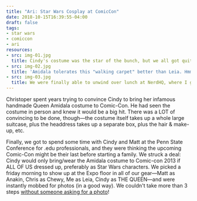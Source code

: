 ```yaml
---
title: "Ari: Star Wars Cosplay at ComicCon"
date: 2018-10-15T16:39:55-04:00
draft: false
tags:
- star wars
- comiccon
- ari
resources:
- src: img-01.jpg
  title: Cindy's costume was the star of the bunch, but we all got quite a workout that morning. Chris's Chewbacca was almost as popular, I think because he has the height to carry it off well.
- src: img-02.jpg
  title: 'Amidala tolerates this "walking carpet" better than Leia. Hmm. :wink:'
- src: img-03.jpg
  title: We were finally able to unwind over lunch at NerdHQ, where I got this shot of Matt enjoying a beer in Cindy's headdress.
---
```



Christoper spent years trying to convince Cindy to bring her infamous handmade Queen Amidala costume to Comic-Con. He had seen the costume in person and knew it would be a big hit. There was a LOT of convincing to be done, though—the costume itself takes up a whole large suitcase, plus the headdress takes up a separate box, plus the hair & make-up, etc.

Finally, we got to spend some time with Cindy and Matt at the Penn State Conference for .edu professionals, and they were thinking the upcoming Comic-Con might be their last before starting a family. We struck a deal: Cindy would only bring/wear the Amidala costume to Comic-con 2013 if ALL OF US dressed up, preferably as Star Wars characters. We picked a friday morning to show up at the Expo floor in all of our gear—Matt as Anakin, Chris as Chewy, Me as Leia, Cindy as THE QUEEN—and were instantly mobbed for photos (in a good way). We couldn't take more than 3 steps [without someone asking for a photo](https://www.popsugar.com/tech/photo-gallery/31010914/image/31036233/hair-makeup-Queen-Amidala-cosplayer-stunning)!
